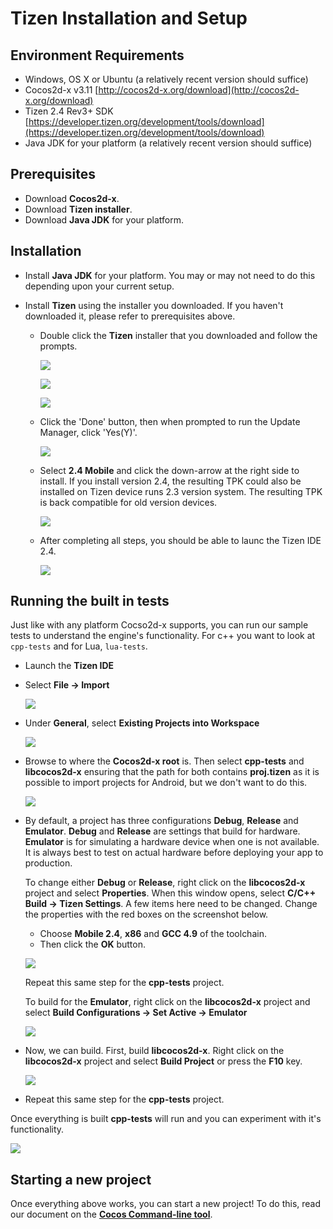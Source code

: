 # Tizen Installation and Setup

## Environment Requirements
* Windows, OS X or Ubuntu (a relatively recent version should suffice)
* Cocos2d-x v3.11 [http://cocos2d-x.org/download](http://cocos2d-x.org/download)
* Tizen 2.4 Rev3+ SDK [https://developer.tizen.org/development/tools/download](https://developer.tizen.org/development/tools/download)
* Java JDK for your platform (a relatively recent version should suffice)

## Prerequisites
* Download __Cocos2d-x__.
* Download __Tizen installer__.
* Download __Java JDK__ for your platform.

## Installation
* Install __Java JDK__ for your platform. You may or may not need to do this depending upon your current setup.
* Install __Tizen__ using the installer you downloaded. If you haven't downloaded it, please refer to prerequisites above.

  * Double click the __Tizen__ installer that you downloaded and follow the prompts.

    ![](Tizen-img/double_click_installer.png "")

    ![](Tizen-img/ready_to_install.png "")

    ![](Tizen-img/installing.png "")

  * Click the 'Done' button, then when prompted to run the Update Manager, click 'Yes(Y)'.

    ![](Tizen-img/prompt_update_manager.png "")

  * Select __2.4 Mobile__ and click the down-arrow at the right side to install. If you install version 2.4, the resulting TPK could also be installed on Tizen device runs 2.3 version system. The resulting TPK is back compatible for old version devices.

    ![](Tizen-img/updating_update_manager.png "")

  * After completing all steps, you should be able to launc the Tizen IDE 2.4.

    ![](Tizen-img/ide.png "")

## Running the built in tests
Just like with any platform Cocso2d-x supports, you can run our sample tests to understand the engine's functionality.
For c++ you want to look at `cpp-tests` and for Lua, `lua-tests`.

  * Launch the __Tizen IDE__
  * Select __File -> Import__

    ![](Tizen-img/ide-import-1.png "")

  * Under __General__, select __Existing Projects into Workspace__

    ![](Tizen-img/ide-import-2.png "")

  * Browse to where the __Cocos2d-x root__ is. Then select __cpp-tests__ and __libcocos2d-x__ ensuring that the path for both contains __proj.tizen__ as it is possible to import projects for Android, but we don't want to do this.

    ![](Tizen-img/ide-import-3.png "")

  * By default, a project has three configurations __Debug__, __Release__ and __Emulator__. __Debug__ and __Release__ are settings that build for hardware. __Emulator__ is for simulating a hardware device when one is not available. It is always best to test on actual hardware before deploying your app to production.

    To change either __Debug__ or __Release__, right click on the __libcocos2d-x__ project and select __Properties__. When this window opens, select __C/C++ Build -> Tizen Settings__. A few items here need to be changed. Change the properties with the red boxes on the screenshot below.
      * Choose __Mobile 2.4__, __x86__ and __GCC 4.9__ of the toolchain.
      * Then click the __OK__ button.

      ![](Tizen-img/ide-build-1.png "")

    Repeat this same step for the __cpp-tests__ project.

    To build for the __Emulator__, right click on the __libcocos2d-x__ project and select __Build Configurations -> Set Active -> Emulator__

      ![](Tizen-img/ide-build-3.png "")

  * Now, we can build. First, build __libcocos2d-x__. Right click on the __libcocos2d-x__ project and select __Build Project__ or press the __F10__ key.

    ![](Tizen-img/ide-build-2.png "")

  * Repeat this same step for the __cpp-tests__ project.

Once everything is built __cpp-tests__ will run and you can experiment with it's functionality.

  ![](Tizen-img/cpp-tests.png "")

## Starting a new project
Once everything above works, you can start a new project! To do this, read our
document on the **[Cocos Command-line tool](../editors_and_tools/cocosCLTool/)**.
